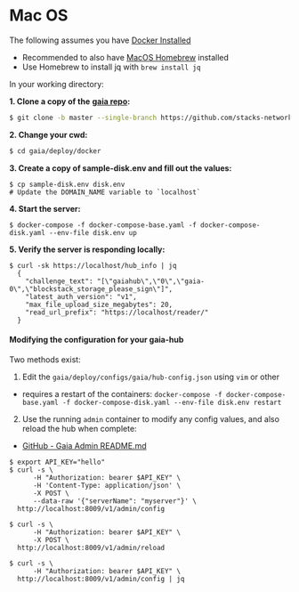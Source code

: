 # Mac OS

The following assumes you have [Docker Installed](https://docs.docker.com/docker-for-mac/install/)

* Recommended to also have [MacOS Homebrew](https://docs.brew.sh/Installation) installed
* Use Homebrew to install jq with `brew install jq`

In your working directory:

**1. Clone a copy of the** [**gaia repo**](https://github.com/stacks-network/gaia)**:**

```bash
$ git clone -b master --single-branch https://github.com/stacks-network/gaia
```

**2. Change your cwd:**

```bash
$ cd gaia/deploy/docker
```

**3. Create a copy of sample-disk.env and fill out the values:**

```
$ cp sample-disk.env disk.env
# Update the DOMAIN_NAME variable to `localhost`
```

**4. Start the server:**

```
$ docker-compose -f docker-compose-base.yaml -f docker-compose-disk.yaml --env-file disk.env up
```

**5. Verify the server is responding locally:**

```
$ curl -sk https://localhost/hub_info | jq
  {
    "challenge_text": "[\"gaiahub\",\"0\",\"gaia-0\",\"blockstack_storage_please_sign\"]",
    "latest_auth_version": "v1",
    "max_file_upload_size_megabytes": 20,
    "read_url_prefix": "https://localhost/reader/"
  }
```

#### Modifying the configuration for your gaia-hub

Two methods exist:

1. Edit the `gaia/deploy/configs/gaia/hub-config.json` using `vim` or other

* requires a restart of the containers: `docker-compose -f docker-compose-base.yaml -f docker-compose-disk.yaml --env-file disk.env restart`

2. Use the running `admin` container to modify any config values, and also reload the hub when complete:

* [GitHub - Gaia Admin README.md](https://github.com/stacks-network/gaia/blob/master/admin/README.md)

```
$ export API_KEY="hello"
$ curl -s \
      -H "Authorization: bearer $API_KEY" \
      -H 'Content-Type: application/json' \
      -X POST \
      --data-raw '{"serverName": "myserver"}' \
  http://localhost:8009/v1/admin/config

$ curl -s \
      -H "Authorization: bearer $API_KEY" \
      -X POST \
  http://localhost:8009/v1/admin/reload

$ curl -s \
      -H "Authorization: bearer $API_KEY" \
  http://localhost:8009/v1/admin/config | jq
```
